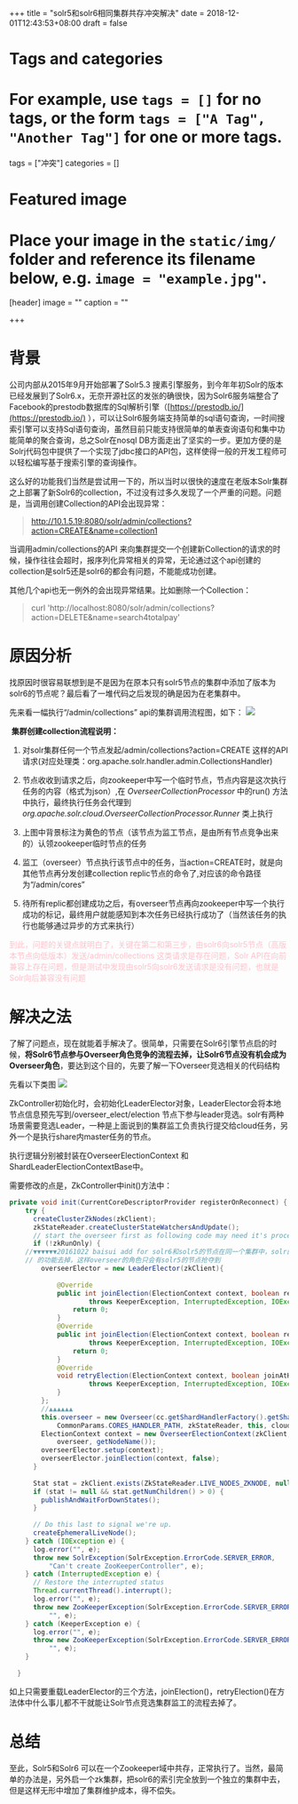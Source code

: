 +++
title = "solr5和solr6相同集群共存冲突解决"
date = 2018-12-01T12:43:53+08:00
draft = false

# Tags and categories
# For example, use `tags = []` for no tags, or the form `tags = ["A Tag", "Another Tag"]` for one or more tags.
tags = ["冲突"]
categories = []

# Featured image
# Place your image in the `static/img/` folder and reference its filename below, e.g. `image = "example.jpg"`.
[header]
image = ""
caption = ""

+++

# 背景

公司内部从2015年9月开始部署了Solr5.3 搜素引擎服务，到今年年初Solr的版本已经发展到了Solr6.x，无奈开源社区的发张的确很快，因为Solr6服务端整合了Facebook的prestodb数据库的Sql解析引擎（[https://prestodb.io/](https://prestodb.io/) ），可以让Solr6服务端支持简单的sql语句查询，一时间搜索引擎可以支持Sql语句查询，虽然目前只能支持很简单的单表查询语句和集中功能简单的聚合查询，总之Solr在nosql DB方面走出了坚实的一步。更加方便的是Solrj代码包中提供了一个实现了jdbc接口的API包，这样使得一般的开发工程师可以轻松编写基于搜索引擎的查询操作。

 这么好的功能我们当然是尝试用一下的，所以当时以很快的速度在老版本Solr集群之上部署了新Solr6的collection，不过没有过多久发现了一个严重的问题。问题是，当调用创建Collection的API会出现异常：
 
> http://10.1.5.19:8080/solr/admin/collections?action=CREATE&name=collection1
 
 当调用admin/collections的API 来向集群提交一个创建新Collection的请求的时候，操作往往会超时，报序列化异常相关的异常，无论通过这个api创建的collection是solr5还是solr6的都会有问题，不能能成功创建。
 
 其他几个api也无一例外的会出现异常结果。比如删除一个Collection：

> curl 'http://localhost:8080/solr/admin/collections?action=DELETE&name=search4totalpay'
 
# 原因分析

找原因时很容易联想到是不是因为在原本只有solr5节点的集群中添加了版本为solr6的节点呢？最后看了一堆代码之后发现的确是因为在老集群中。

先来看一幅执行“/admin/collections” api的集群调用流程图，如下：
![](/img/blog/1abd7493-729e-3a31-87df-9738cfdae2a9.jpg)


 **集群创建collection流程说明：**

1. 对solr集群任何一个节点发起/admin/collections?action=CREATE 这样的API请求(对应处理类：org.apache.solr.handler.admin.CollectionsHandler)

2. 节点收收到请求之后，向zookeeper中写一个临时节点，节点内容是这次执行任务的内容（格式为json）,在 *OverseerCollectionProcessor* 中的run() 方法中执行，最终执行任务会代理到*org.apache.solr.cloud.OverseerCollectionProcessor.Runner* 类上执行

3. 上图中背景标注为黄色的节点（该节点为监工节点，是由所有节点竞争出来的）认领zookeeper临时节点的任务

4. 监工（overseer）节点执行该节点中的任务，当action=CREATE时，就是向其他节点再分发创建collection replic节点的命令了,对应该的命令路径为“/admin/cores”

5. 待所有replic都创建成功之后，有overseer节点再向zookeeper中写一个执行成功的标记，最终用户就能感知到本次任务已经执行成功了（当然该任务的执行也能够通过异步的方式来执行）

<font color="pink">到此，问题的关键点就明白了，关键在第二和第三步，由solr6向solr5节点（高版本节点向低版本）发送/admin/collections 这类请求是存在问题，Solr API在向前兼容上存在问题，但是测试中发现由solr5向solr6发送请求是没有问题，也就是Solr向后兼容没有问题</font>


# 解决之法

了解了问题点，现在就能着手解决了。很简单，只需要在Solr6引擎节点启的时候，**将Solr6节点参与Overseer角色竞争的流程去掉，让Solr6节点没有机会成为Overseer角色**，要达到这个目的，先要了解一下Overseer竞选相关的代码结构

先看以下类图
![](/img/blog/ade69bec-d321-3ab3-91db-3f50456dfdd7.jpg)

ZkController初始化时，会初始化LeaderElector对象，LeaderElector会将本地节点信息预先写到/overseer_elect/election 节点下参与leader竞选。solr有两种场景需要竞选Leader，一种是上面说到的集群监工负责执行提交给cloud任务，另外一个是执行share内master任务的节点。

执行逻辑分别被封装在OverseerElectionContext 和ShardLeaderElectionContextBase中。


需要修改的点是，ZkController中init()方法中：

``` java
private void init(CurrentCoreDescriptorProvider registerOnReconnect) {
    try {
      createClusterZkNodes(zkClient);
      zkStateReader.createClusterStateWatchersAndUpdate();
      // start the overseer first as following code may need it's processing
      if (!zkRunOnly) {
    //▼▼▼▼▼▼20161022 baisui add for solr6和solr5的节点在同一个集群中，solr的节点会抢overseer的角色但是执行不正常所以就把它抢overseer的
    // 的功能去掉，这样overseer的角色只会有solr5的节点抢夺到
        overseerElector = new LeaderElector(zkClient){
 
            @Override
            public int joinElection(ElectionContext context, boolean replacement)
                    throws KeeperException, InterruptedException, IOException {
                return 0;
            }
            @Override
            public int joinElection(ElectionContext context, boolean replacement, boolean joinAtHead)
                    throws KeeperException, InterruptedException, IOException {
                return 0;
            }
            @Override
            void retryElection(ElectionContext context, boolean joinAtHead)
                    throws KeeperException, InterruptedException, IOException {
            }
        };
        //▲▲▲▲▲▲
        this.overseer = new Overseer(cc.getShardHandlerFactory().getShardHandler(), cc.getUpdateShardHandler(),
            CommonParams.CORES_HANDLER_PATH, zkStateReader, this, cloudConfig);
        ElectionContext context = new OverseerElectionContext(zkClient,
            overseer, getNodeName());
        overseerElector.setup(context);
        overseerElector.joinElection(context, false);
      }
 
      Stat stat = zkClient.exists(ZkStateReader.LIVE_NODES_ZKNODE, null, true);
      if (stat != null && stat.getNumChildren() > 0) {
        publishAndWaitForDownStates();
      }
 
      // Do this last to signal we're up.
      createEphemeralLiveNode();
    } catch (IOException e) {
      log.error("", e);
      throw new SolrException(SolrException.ErrorCode.SERVER_ERROR,
          "Can't create ZooKeeperController", e);
    } catch (InterruptedException e) {
      // Restore the interrupted status
      Thread.currentThread().interrupt();
      log.error("", e);
      throw new ZooKeeperException(SolrException.ErrorCode.SERVER_ERROR,
          "", e);
    } catch (KeeperException e) {
      log.error("", e);
      throw new ZooKeeperException(SolrException.ErrorCode.SERVER_ERROR,
          "", e);
    }
 
  }
```
如上只需要重载LeaderElector的三个方法，joinElection()，retryElection()在方法体中什么事儿都不干就能让Solr节点竞选集群监工的流程去掉了。

# 总结
  至此，Solr5和Solr6 可以在一个Zookeeper域中共存，正常执行了。当然，最简单的办法是，另外启一个zk集群，把solr6的索引完全放到一个独立的集群中去，但是这样无形中增加了集群维护成本，得不偿失。
